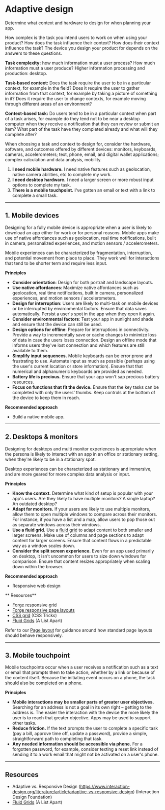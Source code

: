 # Adaptive design

Determine what context and hardware to design for when planning your app. 

How complex is the task you intend users to work on when using your product? How does the task influence their context? How does their context influence the task? The device you design your product for depends on the answers to these questions.

**Task complexity:** how much information must a user process? How much information must a user produce? Higher information processing and production: desktop.

**Task-based context:** Does the task require the user to be in a particular context, for example in the field? Does it require the user to gather information from that context, for example by taking a picture of something in it? Does it require the user to change contexts, for example moving through different areas of an environment?

**Context-based task:** Do users tend to be in a particular context when part of a task arises, for example do they tend not to be near a desktop computer when they receive a notification that they can review or submit an item? What part of the task have they completed already and what will they complete after?

When choosing a task and context to design for, consider the hardware, software, and outcomes offered by different devices: monitors, keyboards, cameras, accelerometers; text, phone, email, and digital wallet applications; complex calculation and data analysis, mobility.

1. **I need mobile hardware.** I need native features such as geolocation, native camera abilities, etc to complete my work. 
2. **I need desktop hardware.** I need a larger screen or more robust input options to complete my task. 
3. **There is a mobile touchpoint.** I've gotten an email or text with a link to complete a small task.

---

## 1. Mobile devices

Designing for a fully mobile device is appropriate when a user is likely to download an app either for work or for personal reasons. Mobile apps make use of native affordances such as geolocation, real time notifications, built in camera, personalized experiences, and motion sensors / accelerometers. 

Mobile experiences can be characterized by fragmentation, interruption, and potential movement from place to place. They work well for interactions that tend to be shorter term and require less input. 

**Principles**

- **Consider orientation**: Design for both portrait and landscape layouts. 
- **Use native affordances**: Maximize native affordances such as geolocation, real time notifications, built in camera, personalized experiences, and motion sensors / accelerometers. 
- **Design for interruption**: Users are likely to multi-task on mobile devices or be interrupted by environmental factors. Ensure that data saves automatically. Persist a user's spot in the app when they open it again. 
- **Consider environmental factors**: Test your app in sunlight and shade and ensure that the device can still be used.
- **Design options for offline**: Prepare for interruptions in connectivity. Provide a way to incrementally save or cache changes to minimize loss of data in case the users loses connection. Design an offline mode that informs users they've lost connection and which features are still available to them. 
- **Simplify input sequences.** Mobile keyboards can be error prone and frustrating to use. Automate input as much as possible (perhaps using the user's current location or store information). Ensure that that numerical and alphanumeric keyboards are provided as needed. 
- **Battery life is precious.** Ensure that your app won't sap precious battery resources.
- **Focus on functions that fit the device.** Ensure that the key tasks can be completed with only the users' thumbs. Keep controls at the bottom of the device to keep them in reach. 

**Recommended approach**

- Build a native mobile app. 

---

## 2. Desktops & monitors

Designing for desktops and multi monitor experiences is appropriate when the persona is likely to interact with an app in an office or stationary setting, when they're likely to be in a stationary spot. 

Desktop experiences can be characterized as stationary and immersive, and are more geared for more complex data analysis or input. 

**Principles**

- **Know the context.** Determine what kind of setup is popular with your app's users. Are they likely to have multiple monitors? A single laptop? An outdated desktop?
- **Adapt for monitors.** If your users are likely to use multiple monitors, allow them to open multiple windows to compare across their monitors. For instance, if you have a list and a map, allow users to pop those out as separate windows across their windows.
- **Use a fluid grid.** Use a [fluid grid](https://alistapart.com/article/fluidgrids/) to adapt content to both smaller and larger screens. Make use of columns and page sections to adapt content for larger screens. Ensure that content flows in a predictable way as a window scales down. 
- **Consider the split screen experience.** Even for an app used primarily on desktop, it isn't uncommon for users to size down windows for comparison. Ensure that content resizes appropriately when scaling down within the browser. 

**Recommended approach**

- Responsive web design 

** Resources**

- [Forge responsive grid](/patterns/layout/grid)
- [Forge responsive page layouts](/patterns/layout/page-layouts)
- [CSS grid](https://css-tricks.com/snippets/css/complete-guide-grid/) (CSS Tricks)
- [Fluid Grids](https://alistapart.com/article/fluidgrids/) (A List Apart)

Refer to our [Page layout](/patterns/layout/page-layouts) for guidance around how standard page layouts should behave responsively. 

---

## 3. Mobile touchpoint 

Mobile touchpoints occur when a user receives a notification such as a text or email that prompts them to take action, whether by a link or because of the content itself. Because the initiating event occurs on a phone, the task should also be completed on a phone.

**Principles**

- **Mobile interactions may be smaller parts of greater user objectives.** Searching for an address is not a goal in its own right – getting to the address is. The easier the interaction with the device the more likely the user is to reach that greater objective. Apps may be used to support other tasks. 
- **Reduce friction.** If the text prompts the user to complete a specific task (pay a bill, approve time off, update a password), provide a simple, straightforward path to completing that task. 
- **Any needed information should be accessible via phone.** For a forgotten password, for example, consider texting a reset link instead of sending it to a work email that might not be activated on a user's phone. 

---

## Resources 

- Adaptive vs. Responsive Design (https://www.interaction-design.org/literature/article/adaptive-vs-responsive-design)  (Interaction Design Foundation) 
- [Fluid Grids](https://alistapart.com/article/fluidgrids/) (A List Apart)
